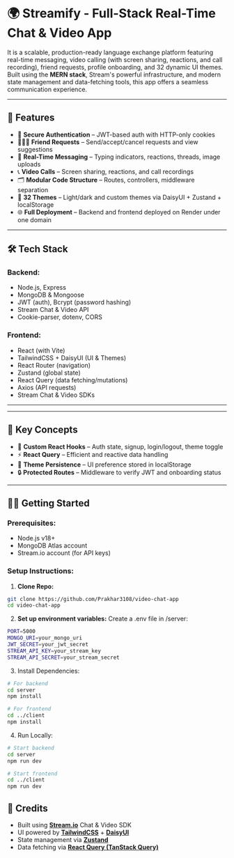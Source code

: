 # 🌍 Streamify - Full-Stack Real-Time Chat & Video App

It is a scalable, production-ready language exchange platform featuring real-time messaging, video calling (with screen sharing, reactions, and call recording), friend requests, profile onboarding, and 32 dynamic UI themes. Built using the **MERN stack**, Stream's powerful infrastructure, and modern state management and data-fetching tools, this app offers a seamless communication experience.


---

## 🚀 Features

- 🔐 **Secure Authentication** – JWT-based auth with HTTP-only cookies
- 🧑‍🤝‍🧑 **Friend Requests** – Send/accept/cancel requests and view suggestions
- 💬 **Real-Time Messaging** – Typing indicators, reactions, threads, image uploads
- 📞 **Video Calls** – Screen sharing, reactions, and call recordings
- 🗂️ **Modular Code Structure** – Routes, controllers, middleware separation
- 🎨 **32 Themes** – Light/dark and custom themes via DaisyUI + Zustand + localStorage
- 🌐 **Full Deployment** – Backend and frontend deployed on Render under one domain

---

## 🛠️ Tech Stack

### Backend:
- Node.js, Express
- MongoDB & Mongoose
- JWT (auth), Bcrypt (password hashing)
- Stream Chat & Video API
- Cookie-parser, dotenv, CORS

### Frontend:
- React (with Vite)
- TailwindCSS + DaisyUI (UI & Themes)
- React Router (navigation)
- Zustand (global state)
- React Query (data fetching/mutations)
- Axios (API requests)
- Stream Chat & Video SDKs

---


---

## 🧪 Key Concepts

- 🧩 **Custom React Hooks** – Auth state, signup, login/logout, theme toggle
- ⚡ **React Query** – Efficient and reactive data handling
- 🌈 **Theme Persistence** – UI preference stored in localStorage
- 🔒 **Protected Routes** – Middleware to verify JWT and onboarding status

---

## 🧑‍💻 Getting Started

### Prerequisites:
- Node.js v18+
- MongoDB Atlas account
- Stream.io account (for API keys)

### Setup Instructions:

1. **Clone Repo:**

```bash
git clone https://github.com/Prakhar3108/video-chat-app
cd video-chat-app
```

2. **Set up environment variables:**
Create a .env file in /server:
```bash
PORT=5000
MONGO_URI=your_mongo_uri
JWT_SECRET=your_jwt_secret
STREAM_API_KEY=your_stream_key
STREAM_API_SECRET=your_stream_secret 
```
3. Install Dependencies:
```bash
# For backend
cd server
npm install

# For frontend
cd ../client
npm install
```

4. Run Locally:
```bash
# Start backend
cd server
npm run dev

# Start frontend
cd ../client
npm run dev
```
## 🤝 Credits

- Built using [**Stream.io**](https://getstream.io/) Chat & Video SDK  
- UI powered by [**TailwindCSS**](https://tailwindcss.com/) + [**DaisyUI**](https://daisyui.com/)  
- State management via [**Zustand**](https://github.com/pmndrs/zustand)  
- Data fetching via [**React Query (TanStack Query)**](https://tanstack.com/query/latest)

